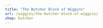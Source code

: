```yaml
---
title: "The Butcher Block of Wiggins"
url: /wiggins/the-butcher-block-of-wiggins/
shop: butcher
---
```

